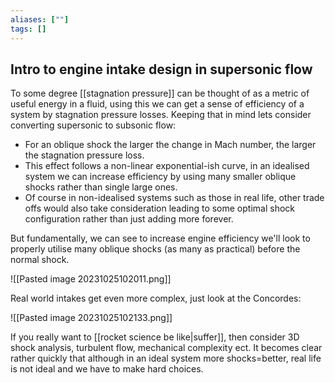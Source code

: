 ```yaml
---
aliases: [""]
tags: []
---
```


## Intro to engine intake design in supersonic flow

To some degree [[stagnation pressure]] can be thought of as a metric of useful energy in a fluid, using this we can get a sense of efficiency of a system by stagnation pressure losses.
Keeping that in mind lets consider converting supersonic to subsonic flow:
- For an oblique shock the larger the change in Mach number, the larger the stagnation pressure loss. 
- This effect follows a non-linear exponential-ish curve, in an idealised system we can increase efficiency by using many smaller oblique shocks rather than single large ones. 
- Of course in non-idealised systems such as those in real life, other trade offs would also take consideration leading to some optimal shock configuration rather than just adding more forever.

But fundamentally, we can see to increase engine efficiency we'll look to properly utilise many oblique shocks (as many as practical) before the normal shock. 

![[Pasted image 20231025102011.png]]

Real world intakes get even more complex, just look at the Concordes:

![[Pasted image 20231025102133.png]]

If you really want to [[rocket science be like|suffer]], then consider 3D shock analysis, turbulent flow, mechanical complexity ect. It becomes clear rather quickly that although in an ideal system more shocks=better, real life is not ideal and we have to make hard choices.
